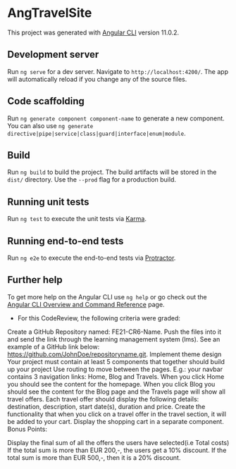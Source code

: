 # AngTravelSite

This project was generated with [Angular CLI](https://github.com/angular/angular-cli) version 11.0.2.

## Development server

Run `ng serve` for a dev server. Navigate to `http://localhost:4200/`. The app will automatically reload if you change any of the source files.

## Code scaffolding

Run `ng generate component component-name` to generate a new component. You can also use `ng generate directive|pipe|service|class|guard|interface|enum|module`.

## Build

Run `ng build` to build the project. The build artifacts will be stored in the `dist/` directory. Use the `--prod` flag for a production build.

## Running unit tests

Run `ng test` to execute the unit tests via [Karma](https://karma-runner.github.io).

## Running end-to-end tests

Run `ng e2e` to execute the end-to-end tests via [Protractor](http://www.protractortest.org/).

## Further help

To get more help on the Angular CLI use `ng help` or go check out the [Angular CLI Overview and Command Reference](https://angular.io/cli) page.



* For this CodeReview, the following criteria were graded:

Create a GitHub Repository named: FE21-CR6-Name. Push the files into it and send the link through the learning management system (lms). See an example of a GitHub link below: https://github.com/JohnDoe/repositoryname.git.
Implement theme design
Your project must contain at least 5 components that together should build up your project
Use routing to move between the pages. E.g.: your navbar contains 3 navigation links: Home, Blog and Travels. When you click Home you should see the content for the homepage. When you click Blog you should see the content for the Blog page and the Travels page will show all travel offers.
Each travel offer should display the following details: destination, description, start date(s), duration and price.
Create the functionality that when you click on a travel offer in the travel section, it will be added to your cart.
Display the shopping cart in a separate component.
Bonus Points:

Display the final sum of all the offers the users have selected(i.e Total costs)
If the total sum is more than EUR 200,-, the users get a 10% discount. If the total sum is more than EUR 500,-, then it is a 20% discount.
